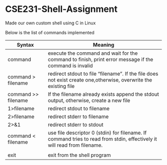 # CSE231-Shell-Assignment
Made our own custom shell using C in Linux 

Below is the list of commands implemented  

| Syntax              | Meaning                                                                                                                    |
|---------------------|----------------------------------------------------------------------------------------------------------------------------|
| command             | execute the command and wait for the command to finish, print error message if the command is invalid                      |
| command > filename  | redirect stdout to file “filename”. If the file does not exist create one,otherwise,  overwrite the existing file          |
| command >> filename | If the filename already exists append the stdout output, otherwise, create a new file                                      |
| 1>filename          | redirect stdout to filename                                                                                                |
| 2>filename          | redirect stderr to filename                                                                                                |
| 2>&1                | redirect stderr to stdout                                                                                                  |
| command < filename  | use file descriptor 0 (stdin) for filename. If command tries to read from stdin,   effectively it will read from filename. |
| |                   | pipe command                                                                                                               |
| exit                | exit from the shell program                                                                                                |
